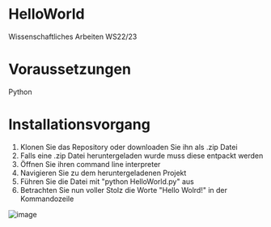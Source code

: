 # HelloWorld
Wissenschaftliches Arbeiten WS22/23

# Voraussetzungen
Python

# Installationsvorgang
1. Klonen Sie das Repository oder downloaden Sie ihn als .zip Datei
2. Falls eine .zip Datei heruntergeladen wurde muss diese entpackt werden
3. Öffnen Sie ihren command line interpreter
4. Navigieren Sie zu dem heruntergeladenen Projekt
5. Führen Sie die Datei mit "python HelloWorld.py" aus
6. Betrachten Sie nun voller Stolz die Worte "Hello Wolrd!" in der Kommandozeile

![image](https://user-images.githubusercontent.com/71657357/211100991-8dd73f3c-dfa7-45ae-8a45-b2820aff6103.png)

